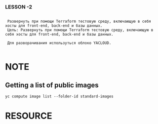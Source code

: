 ### LESSON -2 
```

 Развернуть при помощи Terraform тестовую среду, включающую в себя хосты для front-end, back-end и базы данных.
 Цель: Развернуть при помощи Terraform тестовую среду, включающую в себя хосты для front-end, back-end и базы данных.

 Для разворачивания используться облоко YACLOUD. 


```
# NOTE 
## Getting a list of public images
```
yc compute image list --folder-id standard-images
```

# RESOURCE
